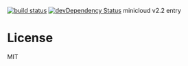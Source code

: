 
  [![build status][travis-image]][travis-url]
  [![devDependency Status](https://david-dm.org/atom/electron/dev-status.svg)](https://david-dm.org/minicloud/minicloudjs#info=devDependencies)
  minicloud v2.2 entry


# License

  MIT
 
[travis-image]: https://img.shields.io/travis/minicloud/minicloudjs/master.svg?style=flat-square
[travis-url]: https://travis-ci.org/minicloud/minicloudjs 
